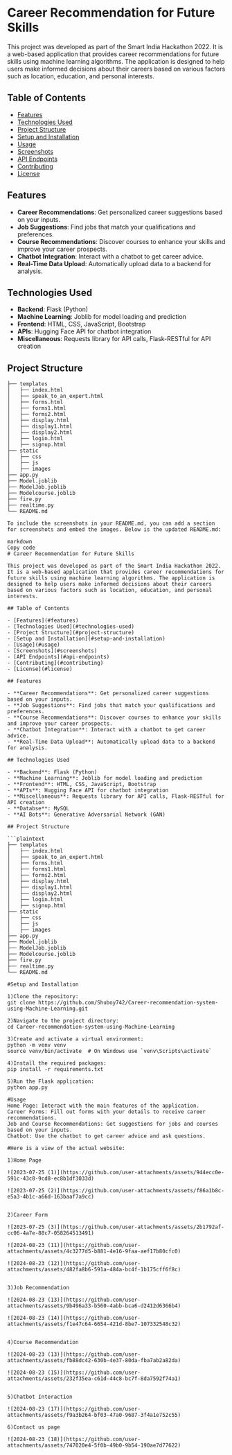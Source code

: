 # Career Recommendation for Future Skills

This project was developed as part of the Smart India Hackathon 2022. It is a web-based application that provides career recommendations for future skills using machine learning algorithms. The application is designed to help users make informed decisions about their careers based on various factors such as location, education, and personal interests.

## Table of Contents

- [Features](#features)
- [Technologies Used](#technologies-used)
- [Project Structure](#project-structure)
- [Setup and Installation](#setup-and-installation)
- [Usage](#usage)
- [Screenshots](#screenshots)
- [API Endpoints](#api-endpoints)
- [Contributing](#contributing)
- [License](#license)

## Features

- **Career Recommendations**: Get personalized career suggestions based on your inputs.
- **Job Suggestions**: Find jobs that match your qualifications and preferences.
- **Course Recommendations**: Discover courses to enhance your skills and improve your career prospects.
- **Chatbot Integration**: Interact with a chatbot to get career advice.
- **Real-Time Data Upload**: Automatically upload data to a backend for analysis.

## Technologies Used

- **Backend**: Flask (Python)
- **Machine Learning**: Joblib for model loading and prediction
- **Frontend**: HTML, CSS, JavaScript, Bootstrap
- **APIs**: Hugging Face API for chatbot integration
- **Miscellaneous**: Requests library for API calls, Flask-RESTful for API creation

## Project Structure

```plaintext
├── templates
│   ├── index.html
│   ├── speak_to_an_expert.html
│   ├── forms.html
│   ├── forms1.html
│   ├── forms2.html
│   ├── display.html
│   ├── display1.html
│   ├── display2.html
│   ├── login.html
│   ├── signup.html
├── static
│   ├── css
│   ├── js
│   ├── images
├── app.py
├── Model.joblib
├── ModelJob.joblib
├── Modelcourse.joblib
├── fire.py
├── realtime.py
└── README.md

To include the screenshots in your README.md, you can add a section for screenshots and embed the images. Below is the updated README.md:

markdown
Copy code
# Career Recommendation for Future Skills

This project was developed as part of the Smart India Hackathon 2022. It is a web-based application that provides career recommendations for future skills using machine learning algorithms. The application is designed to help users make informed decisions about their careers based on various factors such as location, education, and personal interests.

## Table of Contents

- [Features](#features)
- [Technologies Used](#technologies-used)
- [Project Structure](#project-structure)
- [Setup and Installation](#setup-and-installation)
- [Usage](#usage)
- [Screenshots](#screenshots)
- [API Endpoints](#api-endpoints)
- [Contributing](#contributing)
- [License](#license)

## Features

- **Career Recommendations**: Get personalized career suggestions based on your inputs.
- **Job Suggestions**: Find jobs that match your qualifications and preferences.
- **Course Recommendations**: Discover courses to enhance your skills and improve your career prospects.
- **Chatbot Integration**: Interact with a chatbot to get career advice.
- **Real-Time Data Upload**: Automatically upload data to a backend for analysis.

## Technologies Used

- **Backend**: Flask (Python)
- **Machine Learning**: Joblib for model loading and prediction
- **Frontend**: HTML, CSS, JavaScript, Bootstrap
- **APIs**: Hugging Face API for chatbot integration
- **Miscellaneous**: Requests library for API calls, Flask-RESTful for API creation
- **Databse**: MySQL
- **AI Bots**: Generative Adversarial Network (GAN)

## Project Structure

```plaintext
├── templates
│   ├── index.html
│   ├── speak_to_an_expert.html
│   ├── forms.html
│   ├── forms1.html
│   ├── forms2.html
│   ├── display.html
│   ├── display1.html
│   ├── display2.html
│   ├── login.html
│   ├── signup.html
├── static
│   ├── css
│   ├── js
│   ├── images
├── app.py
├── Model.joblib
├── ModelJob.joblib
├── Modelcourse.joblib
├── fire.py
├── realtime.py
└── README.md

#Setup and Installation

1)Clone the repository:
git clone https://github.com/Shuboy742/Career-recommendation-system-using-Machine-Learning.git

2)Navigate to the project directory:
cd Career-recommendation-system-using-Machine-Learning

3)Create and activate a virtual environment:
python -m venv venv
source venv/bin/activate  # On Windows use `venv\Scripts\activate`

4)Install the required packages:
pip install -r requirements.txt

5)Run the Flask application:
python app.py

#Usage
Home Page: Interact with the main features of the application.
Career Forms: Fill out forms with your details to receive career recommendations.
Job and Course Recommendations: Get suggestions for jobs and courses based on your inputs.
Chatbot: Use the chatbot to get career advice and ask questions.

#Here is a view of the actual website:

1)Home Page

![2023-07-25 (1)](https://github.com/user-attachments/assets/944ecc0e-591c-43c8-9cd8-ec8b1df3033d)

![2023-07-25 (2)](https://github.com/user-attachments/assets/f86a1b8c-e5a3-4b1c-a66d-163baaf7a9cc)


2)Career Form

![2023-07-25 (3)](https://github.com/user-attachments/assets/2b1792af-cc06-4a7e-88c7-058264513491)

![2024-08-23 (11)](https://github.com/user-attachments/assets/4c3277d5-b881-4e16-9faa-aef17b80cfc0)

![2024-08-23 (12)](https://github.com/user-attachments/assets/482fa8b6-591a-484a-bc4f-1b175cff6f8c)


3)Job Recommendation

![2024-08-23 (13)](https://github.com/user-attachments/assets/9b496a33-b560-4abb-bca6-d2412d6366b4)

![2024-08-23 (14)](https://github.com/user-attachments/assets/f1e47c64-6654-421d-8be7-107332548c32)


4)Course Recommendation

![2024-08-23 (13)](https://github.com/user-attachments/assets/fb88dc42-630b-4e37-80da-fba7ab2a82da)

![2024-08-23 (15)](https://github.com/user-attachments/assets/232f35ea-c61d-44c8-bc7f-8da7592f74a1)


5)Chatbot Interaction

![2024-08-23 (17)](https://github.com/user-attachments/assets/f9a3b264-bf03-47a0-9687-3f4a1e752c55)

6)Contact us page

![2024-08-23 (18)](https://github.com/user-attachments/assets/747020e4-5f0b-49b0-9b54-190ae7d77622)





